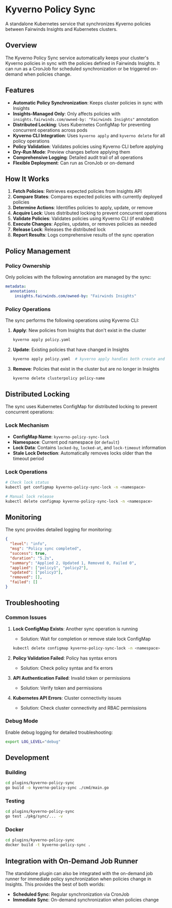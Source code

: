 # Kyverno Policy Sync

A standalone Kubernetes service that synchronizes Kyverno policies between Fairwinds Insights and Kubernetes clusters.

## Overview

The Kyverno Policy Sync service automatically keeps your cluster's Kyverno policies in sync with the policies defined in Fairwinds Insights. It can run as a CronJob for scheduled synchronization or be triggered on-demand when policies change.

## Features

- **Automatic Policy Synchronization**: Keeps cluster policies in sync with Insights
- **Insights-Managed Only**: Only affects policies with `insights.fairwinds.com/owned-by: "Fairwinds Insights"` annotation
- **Distributed Locking**: Uses Kubernetes ConfigMap for preventing concurrent operations across pods
- **Kyverno CLI Integration**: Uses `kyverno apply` and `kyverno delete` for all policy operations
- **Policy Validation**: Validates policies using Kyverno CLI before applying
- **Dry-Run Mode**: Preview changes before applying them
- **Comprehensive Logging**: Detailed audit trail of all operations
- **Flexible Deployment**: Can run as CronJob or on-demand


## How It Works

1. **Fetch Policies**: Retrieves expected policies from Insights API
2. **Compare States**: Compares expected policies with currently deployed policies
3. **Determine Actions**: Identifies policies to apply, update, or remove
4. **Acquire Lock**: Uses distributed locking to prevent concurrent operations
5. **Validate Policies**: Validates policies using Kyverno CLI (if enabled)
6. **Execute Changes**: Applies, updates, or removes policies as needed
7. **Release Lock**: Releases the distributed lock
8. **Report Results**: Logs comprehensive results of the sync operation

## Policy Management

### Policy Ownership

Only policies with the following annotation are managed by the sync:

```yaml
metadata:
  annotations:
    insights.fairwinds.com/owned-by: "Fairwinds Insights"
```

### Policy Operations

The sync performs the following operations using Kyverno CLI:

1. **Apply**: New policies from Insights that don't exist in the cluster
   ```bash
   kyverno apply policy.yaml
   ```

2. **Update**: Existing policies that have changed in Insights
   ```bash
   kyverno apply policy.yaml  # kyverno apply handles both create and update
   ```

3. **Remove**: Policies that exist in the cluster but are no longer in Insights
   ```bash
   kyverno delete clusterpolicy policy-name
   ```

## Distributed Locking

The sync uses Kubernetes ConfigMap for distributed locking to prevent concurrent operations:

### Lock Mechanism
- **ConfigMap Name**: `kyverno-policy-sync-lock`
- **Namespace**: Current pod namespace (or `default`)
- **Lock Data**: Contains `locked-by`, `locked-at`, and `lock-timeout` information
- **Stale Lock Detection**: Automatically removes locks older than the timeout period

### Lock Operations
```bash
# Check lock status
kubectl get configmap kyverno-policy-sync-lock -n <namespace>

# Manual lock release
kubectl delete configmap kyverno-policy-sync-lock -n <namespace>
```

## Monitoring

The sync provides detailed logging for monitoring:

```json
{
  "level": "info",
  "msg": "Policy sync completed",
  "success": true,
  "duration": "5.2s",
  "summary": "Applied 2, Updated 1, Removed 0, Failed 0",
  "applied": ["policy1", "policy2"],
  "updated": ["policy3"],
  "removed": [],
  "failed": []
}
```

## Troubleshooting

### Common Issues

1. **Lock ConfigMap Exists**: Another sync operation is running
   - Solution: Wait for completion or remove stale lock ConfigMap
   ```bash
   kubectl delete configmap kyverno-policy-sync-lock -n <namespace>
   ```

2. **Policy Validation Failed**: Policy has syntax errors
   - Solution: Check policy syntax and fix errors

3. **API Authentication Failed**: Invalid token or permissions
   - Solution: Verify token and permissions

4. **Kubernetes API Errors**: Cluster connectivity issues
   - Solution: Check cluster connectivity and RBAC permissions

### Debug Mode

Enable debug logging for detailed troubleshooting:

```bash
export LOG_LEVEL="debug"
```

## Development

### Building

```bash
cd plugins/kyverno-policy-sync
go build -o kyverno-policy-sync ./cmd/main.go
```

### Testing

```bash
cd plugins/kyverno-policy-sync
go test ./pkg/sync/... -v
```

### Docker

```bash
cd plugins/kyverno-policy-sync
docker build -t kyverno-policy-sync .
```

## Integration with On-Demand Job Runner

The standalone plugin can also be integrated with the on-demand job runner for immediate policy synchronization when policies change in Insights. This provides the best of both worlds:

- **Scheduled Sync**: Regular synchronization via CronJob
- **Immediate Sync**: On-demand synchronization when policies change
